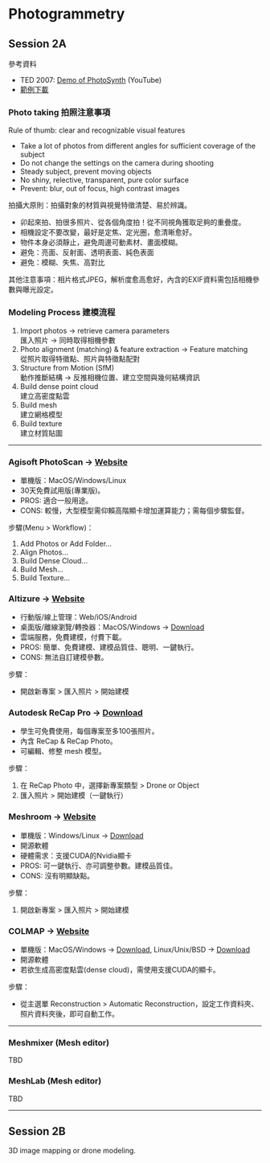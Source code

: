 # Photogrammetry

## Session 2A

參考資料
* TED 2007: [Demo of PhotoSynth](https://www.ted.com/talks/blaise_aguera_y_arcas_demos_photosynth) (YouTube)
* [範例下載](https://drive.google.com/open?id=1fUwpXxOF5bZ7r-NL2cx3kXOfNyrwwxbk)

### Photo taking 拍照注意事項

Rule of thumb: clear and recognizable visual features

* Take a lot of photos from different angles for sufficient coverage of the subject
* Do not change the settings on the camera during shooting
* Steady subject, prevent moving objects
* No shiny, relective, transparent, pure color surface
* Prevent: blur, out of focus, high contrast images

拍攝大原則：拍攝對象的材質與視覺特徵清楚、易於辨識。

* 卯起來拍、拍很多照片、從各個角度拍！從不同視角獲取足夠的重疊度。
* 相機設定不要改變，最好是定焦、定光圈，愈清晰愈好。
* 物件本身必須靜止，避免周邊可動素材、畫面模糊。
* 避免：亮面、反射面、透明表面、純色表面
* 避免：模糊、失焦、高對比

其他注意事項：相片格式JPEG，解析度愈高愈好，內含的EXIF資料需包括相機參數與曝光設定。

### Modeling Process 建模流程

1. Import photos &rarr; retrieve camera parameters \
   匯入照片 &rarr; 同時取得相機參數
2. Photo alignment (matching) & feature extraction &rarr; Feature matching \
   從照片取得特徵點、照片與特徵點配對
3. Structure from Motion (SfM) \
   動作推斷結構 &rarr; 反推相機位置、建立空間與幾何結構資訊
4. Build dense point cloud \
   建立高密度點雲
5. Build mesh \
   建立網格模型
6. Build texture \
   建立材質貼圖

----
### Agisoft PhotoScan &rarr; [Website](http://www.agisoft.com)

* 單機版：MacOS/Windows/Linux
* 30天免費試用版(專業版)。
* PROS: 適合一般用途。
* CONS: 較慢，大型模型需仰賴高階顯卡增加運算能力；需每個步驟監督。

步驟(Menu > Workflow)：
1. Add Photos or Add Folder...
1. Align Photos...
1. Build Dense Cloud...
1. Build Mesh...
1. Build Texture...

### Altizure &rarr; [Website](https://www.altizure.com)

* 行動版/線上管理：Web/iOS/Android
* 桌面版/離線瀏覽/轉換器：MacOS/Windows &rarr; [Download](https://www.altizure.com/desktop)
* 雲端服務，免費建模，付費下載。
* PROS: 簡單、免費建模、建模品質佳、聰明、一鍵執行。
* CONS: 無法自訂建模參數。

步驟：
* 開啟新專案 > 匯入照片 > 開始建模

### Autodesk ReCap Pro &rarr; [Download](https://www.autodesk.com/education/free-software/recap-pro)

* 學生可免費使用，每個專案至多100張照片。
* 內含 ReCap & ReCap Photo。
* 可編輯、修整 mesh 模型。

步驟：
1. 在 ReCap Photo 中，選擇新專案類型 > Drone or Object
1. 匯入照片 > 開始建模（一鍵執行）

### Meshroom &rarr; [Website](https://alicevision.github.io)

* 單機版：Windows/Linux &rarr; [Download](https://github.com/alicevision/meshroom/releases/tag/v2018.1.0)
* 開源軟體
* 硬體需求：支援CUDA的Nvidia顯卡
* PROS: 可一鍵執行、亦可調整參數。建模品質佳。
* CONS: 沒有明顯缺點。

步驟：
1. 開啟新專案 > 匯入照片 > 開始建模

### COLMAP &rarr; [Website](https://colmap.github.io)

* 單機版：MacOS/Windows &rarr; [Download](https://github.com/colmap/colmap/releases), Linux/Unix/BSD &rarr; [Download](https://repology.org/metapackage/colmap/versions)
* 開源軟體
* 若欲生成高密度點雲(dense cloud)，需使用支援CUDA的顯卡。

步驟：
* 從主選單 Reconstruction > Automatic Reconstruction，設定工作資料夾、照片資料夾後，即可自動工作。

----
### Meshmixer (Mesh editor)

TBD

### MeshLab (Mesh editor)

TBD

----
## Session 2B

3D image mapping or drone modeling.
